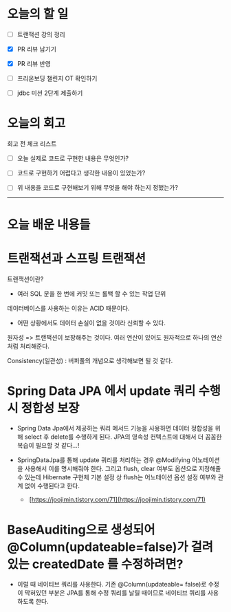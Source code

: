 
# 오늘의 할 일

- [ ] 트랜잭션 강의 정리
- [x] PR 리뷰 남기기
- [x] PR 리뷰 반영
- [ ] 프리온보딩 챌린지 OT 확인하기
- [ ] jdbc 미션 2단계 제출하기


# 오늘의 회고

회고 전 체크 리스트
- [ ] 오늘 실제로 코드로 구현한 내용은 무엇인가?
- [ ] 코드로 구현하기 어렵다고 생각한 내용이 있었는가?
- [ ] 위 내용을 코드로 구현해보기 위해 무엇을 해야 하는지 정했는가?




---
# 오늘 배운 내용들


# 트랜잭션과 스프링 트랜잭션

트랜잭션이란?
- 여러 SQL 문을 한 번에 커밋 또는 롤백 할 수 있는 작업 단위

데이터베이스를 사용하는 이유는 ACID 때문이다.
- 어떤 상황에서도 데이터 손실이 없을 것이라 신뢰할 수 있다.

원자성 => 트랜잭션이 보장해주는 것이다. 여러 연산이 있어도 원자적으로 하나의 연산처럼 처리해준다.

Consistency(일관성) : 버퍼풀의 개념으로 생각해보면 될 것 같다. 


# Spring Data JPA 에서 update 쿼리 수행 시 정합성 보장

- Spring Data Jpa에서 제공하는 쿼리 메서드 기능을 사용하면 데이터 정합성을 위해 select 후 delete를 수행하게 된다. JPA의 영속성 컨텍스트에 대해서 더 꼼꼼한 복습이 필요할 것 같다...!

- SpringDataJpa를 통해 update 쿼리를 처리하는 경우 @Modifying 어노테이션을 사용해서 이를 명시해줘야 한다. 그리고 flush, clear 여부도 옵션으로 지정해줄 수 있는데 Hibernate 구현체 기본 설정 상 flush는 어노테이션 옵션 설정 여부와 관계 없이 수행된다고 한다. 
	-  [https://joojimin.tistory.com/71](https://joojimin.tistory.com/71)


# BaseAuditing으로 생성되어 @Column(updateable=false)가 걸려있는  createdDate 를 수정하려면?

- 이럴 때 네이티브 쿼리를 사용한다. 기존 @Column(updateable= false)로 수정이 막혀있던 부분은 JPA를 통해 수정 쿼리를 날릴 때이므로 네이티브 쿼리를 사용하도록 한다.
